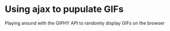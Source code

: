# Using ajax to pupulate GIFs

Playing around with the GIPHY API to randomly display GIFs on the browser